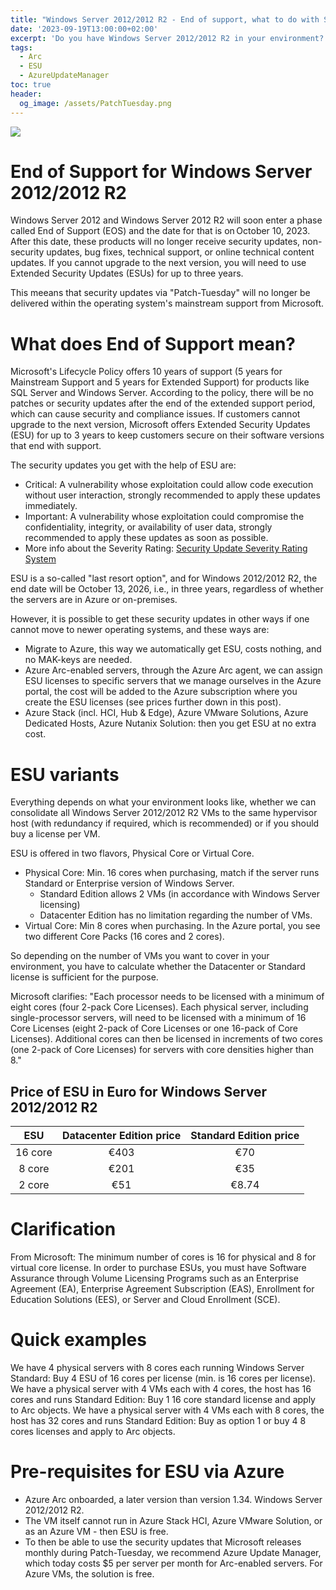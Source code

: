 ```yaml
---
title: "Windows Server 2012/2012 R2 - End of support, what to do with Security Updates?"
date: '2023-09-19T13:00:00+02:00'
excerpt: 'Do you have Windows Server 2012/2012 R2 in your environment? If so, you need to read this post to understand what to do with security updates after the end of support date.'
tags: 
  - Arc
  - ESU
  - AzureUpdateManager
toc: true
header:
  og_image: /assets/PatchTuesday.png
---
```


![](/assets/PatchTuesday.png)

# End of Support for Windows Server 2012/2012 R2

Windows Server 2012 and Windows Server 2012 R2 will soon enter a phase called End of Support (EOS) and the date for that is on October 10, 2023. After this date, these products will no longer receive security updates, non-security updates, bug fixes, technical support, or online technical content updates. If you cannot upgrade to the next version, you will need to use Extended Security Updates (ESUs) for up to three years.

This meeans that security updates via "Patch-Tuesday" will no longer be delivered within the operating system's mainstream support from Microsoft.

# What does End of Support mean?

Microsoft's Lifecycle Policy offers 10 years of support (5 years for Mainstream Support and 5 years for Extended Support) for products like SQL Server and Windows Server. According to the policy, there will be no patches or security updates after the end of the extended support period, which can cause security and compliance issues. If customers cannot upgrade to the next version, Microsoft offers Extended Security Updates (ESU) for up to 3 years to keep customers secure on their software versions that end with support.

The security updates you get with the help of ESU are:
- Critical: A vulnerability whose exploitation could allow code execution without user interaction, strongly recommended to apply these updates immediately.
- Important: A vulnerability whose exploitation could compromise the confidentiality, integrity, or availability of user data, strongly recommended to apply these updates as soon as possible.
- More info about the Severity Rating: [Security Update Severity Rating System](https://www.microsoft.com/en-us/msrc/security-update-severity-rating-system)

ESU is a so-called "last resort option", and for Windows 2012/2012 R2, the end date will be October 13, 2026, i.e., in three years, regardless of whether the servers are in Azure or on-premises.

However, it is possible to get these security updates in other ways if one cannot move to newer operating systems, and these ways are:

- Migrate to Azure, this way we automatically get ESU, costs nothing, and no MAK-keys are needed.
- Azure Arc-enabled servers, through the Azure Arc agent, we can assign ESU licenses to specific servers that we manage ourselves in the Azure portal, the cost will be added to the Azure subscription where you create the ESU licenses (see prices further down in this post).
- Azure Stack (incl. HCI, Hub & Edge), Azure VMware Solutions, Azure Dedicated Hosts, Azure Nutanix Solution: then you get ESU at no extra cost.

# ESU variants

Everything depends on what your environment looks like, whether we can consolidate all Windows Server 2012/2012 R2 VMs to the same hypervisor host (with redundancy if required, which is recommended) or if you should buy a license per VM.

ESU is offered in two flavors, Physical Core or Virtual Core.
- Physical Core: Min. 16 cores when purchasing, match if the server runs Standard or Enterprise version of Windows Server.
  - Standard Edition allows 2 VMs (in accordance with Windows Server licensing)
  - Datacenter Edition has no limitation regarding the number of VMs.
- Virtual Core: Min 8 cores when purchasing. In the Azure portal, you see two different Core Packs (16 cores and 2 cores).

So depending on the number of VMs you want to cover in your environment, you have to calculate whether the Datacenter or Standard license is sufficient for the purpose.

Microsoft clarifies: "Each processor needs to be licensed with a minimum of eight cores (four 2-pack Core Licenses). Each physical server, including single-processor servers, will need to be licensed with a minimum of 16 Core Licenses (eight 2-pack of Core Licenses or one 16-pack of Core Licenses). Additional cores can then be licensed in increments of two cores (one 2-pack of Core Licenses) for servers with core densities higher than 8."

## Price of ESU in Euro for Windows Server 2012/2012 R2

| ESU     | Datacenter Edition price | Standard Edition price |
| :----:  | :----: | :----: |
| 16 core | €403   | €70    |
| 8 core  | €201   | €35    |
| 2 core  | €51    | €8.74  |

# Clarification

From Microsoft:
The minimum number of cores is 16 for physical and 8 for virtual core license.
In order to purchase ESUs, you must have Software Assurance through Volume Licensing Programs such as an Enterprise Agreement (EA), Enterprise Agreement Subscription (EAS), Enrollment for Education Solutions (EES), or Server and Cloud Enrollment (SCE).

# Quick examples

We have 4 physical servers with 8 cores each running Windows Server Standard: Buy 4 ESU of 16 cores per license (min. is 16 cores per license).
We have a physical server with 4 VMs each with 4 cores, the host has 16 cores and runs Standard Edition: Buy 1 16 core standard license and apply to Arc objects.
We have a physical server with 4 VMs each with 8 cores, the host has 32 cores and runs Standard Edition: Buy as option 1 or buy 4 8 cores licenses and apply to Arc objects.

# Pre-requisites for ESU via Azure

- Azure Arc onboarded, a later version than version 1.34.
Windows Server 2012/2012 R2.
- The VM itself cannot run in Azure Stack HCI, Azure VMware Solution, or as an Azure VM - then ESU is free.
- To then be able to use the security updates that Microsoft releases monthly during Patch-Tuesday, we recommend Azure Update Manager, which today costs $5 per server per month for Arc-enabled servers. For Azure VMs, the solution is free.